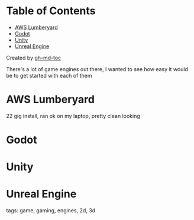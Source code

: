 
Table of Contents
=================

   * [AWS Lumberyard](#aws-lumberyard)
   * [Godot](#godot)
   * [Unity](#unity)
   * [Unreal Engine](#unreal-engine)

Created by [gh-md-toc](https://github.com/ekalinin/github-markdown-toc)



There's a lot of game engines out there, I wanted to see how easy it would be
to get started with each of them

# AWS Lumberyard

22 gig install, ran ok on my laptop, pretty clean looking

# Godot

# Unity

# Unreal Engine

tags: game, gaming, engines, 2d, 3d